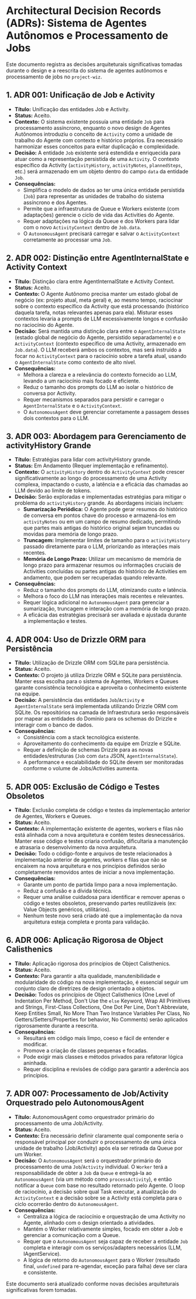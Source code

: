 # Architectural Decision Records (ADRs): Sistema de Agentes Autônomos e Processamento de Jobs

Este documento registra as decisões arquiteturais significativas tomadas durante o design e a reescrita do sistema de agentes autônomos e processamento de jobs no `project-wiz`.

## 1. ADR 001: Unificação de Job e Activity

*   **Título:** Unificação das entidades Job e Activity.
*   **Status:** Aceito.
*   **Contexto:** O sistema existente possuía uma entidade `Job` para processamento assíncrono, enquanto o novo design de Agentes Autônomos introduziu o conceito de `Activity` como a unidade de trabalho do Agente com contexto e histórico próprios. Era necessário harmonizar esses conceitos para evitar duplicação e complexidade.
*   **Decisão:** A entidade `Job` existente será estendida e enriquecida para atuar como a representação persistida de uma `Activity`. O contexto específico da Activity (`activityHistory`, `activityNotes`, `plannedSteps`, etc.) será armazenado em um objeto dentro do campo `data` da entidade `Job`.
*   **Consequências:**
    *   Simplifica o modelo de dados ao ter uma única entidade persistida (`Job`) para representar as unidades de trabalho do sistema assíncrono e dos Agentes.
    *   Permite que a infraestrutura de Queue e Workers existente (com adaptações) gerencie o ciclo de vida das Activities do Agente.
    *   Requer adaptações na lógica da Queue e dos Workers para lidar com o novo `ActivityContext` dentro de `Job.data`.
    *   O `AutonomousAgent` precisará carregar e salvar o `ActivityContext` corretamente ao processar uma `Job`.

## 2. ADR 002: Distinção entre AgentInternalState e Activity Context

*   **Título:** Distinção clara entre AgentInternalState e Activity Context.
*   **Status:** Aceito.
*   **Contexto:** O Agente Autônomo precisa manter um estado global de negócio (ex: projeto atual, meta geral) e, ao mesmo tempo, raciocinar sobre o contexto específico da Activity que está processando (histórico daquela tarefa, notas relevantes apenas para ela). Misturar esses contextos levaria a prompts de LLM excessivamente longos e confusão no raciocínio do Agente.
*   **Decisão:** Será mantida uma distinção clara entre o `AgentInternalState` (estado global de negócio do Agente, persistido separadamente) e o `ActivityContext` (contexto específico de uma Activity, armazenado em `Job.data`). O LLM receberá ambos os contextos, mas será instruído a focar no `ActivityContext` para o raciocínio sobre a tarefa atual, usando o `AgentInternalState` como contexto de alto nível.
*   **Consequências:**
    *   Melhora a clareza e a relevância do contexto fornecido ao LLM, levando a um raciocínio mais focado e eficiente.
    *   Reduz o tamanho dos prompts do LLM ao isolar o histórico de conversa por Activity.
    *   Requer mecanismos separados para persistir e carregar o `AgentInternalState` e o `ActivityContext`.
    *   O `AutonomousAgent` deve gerenciar corretamente a passagem desses dois contextos para o LLM.

## 3. ADR 003: Abordagem para Gerenciamento de activityHistory Grande

*   **Título:** Estratégias para lidar com activityHistory grande.
*   **Status:** Em Andamento (Requer implementação e refinamento).
*   **Contexto:** O `activityHistory` dentro do `ActivityContext` pode crescer significativamente ao longo do processamento de uma Activity complexa, impactando o custo, a latência e a eficácia das chamadas ao LLM devido ao limite de tokens.
*   **Decisão:** Serão exploradas e implementadas estratégias para mitigar o problema do `activityHistory` grande. As abordagens iniciais incluem:
    *   **Sumarização Periódica:** O Agente pode gerar resumos do histórico de conversa em pontos chave do processo e armazená-los em `activityNotes` ou em um campo de resumo dedicado, permitindo que partes mais antigas do histórico original sejam truncadas ou movidas para memória de longo prazo.
    *   **Truncagem:** Implementar limites de tamanho para o `activityHistory` passado diretamente para o LLM, priorizando as interações mais recentes.
    *   **Memória de Longo Prazo:** Utilizar um mecanismo de memória de longo prazo para armazenar resumos ou informações cruciais de Activities concluídas ou partes antigas do histórico de Activities em andamento, que podem ser recuperadas quando relevante.
*   **Consequências:**
    *   Reduz o tamanho dos prompts do LLM, otimizando custo e latência.
    *   Melhora o foco do LLM nas interações mais recentes e relevantes.
    *   Requer lógica adicional no `AutonomousAgent` para gerenciar a sumarização, truncagem e interação com a memória de longo prazo.
    *   A eficácia das estratégias precisará ser avaliada e ajustada durante a implementação e testes.

## 4. ADR 004: Uso de Drizzle ORM para Persistência

*   **Título:** Utilização de Drizzle ORM com SQLite para persistência.
*   **Status:** Aceito.
*   **Contexto:** O projeto já utiliza Drizzle ORM e SQLite para persistência. Manter essa escolha para o sistema de Agentes, Workers e Queues garante consistência tecnológica e aproveita o conhecimento existente na equipe.
*   **Decisão:** A persistência das entidades `Job`/`Activity` e `AgentInternalState` será implementada utilizando Drizzle ORM com SQLite. Os repositórios na camada de Infraestrutura serão responsáveis por mapear as entidades do Domínio para os schemas do Drizzle e interagir com o banco de dados.
*   **Consequências:**
    *   Consistência com a stack tecnológica existente.
    *   Aproveitamento do conhecimento da equipe em Drizzle e SQLite.
    *   Requer a definição de schemas Drizzle para as novas entidades/estruturas (`Job` com `data` JSON, `AgentInternalState`).
    *   A performance e escalabilidade do SQLite devem ser monitoradas conforme o volume de Jobs/Activities aumenta.

## 5. ADR 005: Exclusão de Código e Testes Obsoletos

*   **Título:** Exclusão completa de código e testes da implementação anterior de Agentes, Workers e Queues.
*   **Status:** Aceito.
*   **Contexto:** A implementação existente de agentes, workers e filas não está alinhada com a nova arquitetura e contém testes desnecessários. Manter esse código e testes criaria confusão, dificultaria a manutenção e atrasaria o desenvolvimento da nova arquitetura.
*   **Decisão:** Todo o código-fonte e arquivos de teste relacionados à implementação anterior de agentes, workers e filas que não se encaixem na nova arquitetura e nos princípios definidos serão completamente removidos antes de iniciar a nova implementação.
*   **Consequências:**
    *   Garante um ponto de partida limpo para a nova implementação.
    *   Reduz a confusão e a dívida técnica.
    *   Requer uma análise cuidadosa para identificar e remover apenas o código e testes obsoletos, preservando partes reutilizáveis (ex: Value Objects genéricos, utilitários).
    *   Nenhum teste novo será criado até que a implementação da nova arquitetura esteja completa e pronta para validação.

## 6. ADR 006: Aplicação Rigorosa de Object Calisthenics

*   **Título:** Aplicação rigorosa dos princípios de Object Calisthenics.
*   **Status:** Aceito.
*   **Contexto:** Para garantir a alta qualidade, manutenibilidade e modularidade do código na nova implementação, é essencial seguir um conjunto claro de diretrizes de design orientado a objetos.
*   **Decisão:** Todos os princípios de Object Calisthenics (One Level of Indentation Per Method, Don't Use the `else` Keyword, Wrap All Primitives and Strings, First-Class Collections, One Dot Per Line, Don't Abbreviate, Keep Entities Small, No More Than Two Instance Variables Per Class, No Getters/Setters/Properties for behavior, No Comments) serão aplicados rigorosamente durante a reescrita.
*   **Consequências:**
    *   Resultará em código mais limpo, coeso e fácil de entender e modificar.
    *   Promove a criação de classes pequenas e focadas.
    *   Pode exigir mais classes e métodos privados para refatorar lógica aninhada.
    *   Requer disciplina e revisões de código para garantir a aderência aos princípios.

## 7. ADR 007: Processamento de Job/Activity Orquestrado pelo AutonomousAgent

*   **Título:** AutonomousAgent como orquestrador primário do processamento de uma Job/Activity.
*   **Status:** Aceito.
*   **Contexto:** Era necessário definir claramente qual componente seria o responsável principal por conduzir o processamento de uma única unidade de trabalho (Job/Activity) após ela ser retirada da Queue por um Worker.
*   **Decisão:** O `AutonomousAgent` será o orquestrador primário do processamento de uma `Job`/`Activity` individual. O `Worker` terá a responsabilidade de obter a `Job` da `Queue` e entregá-la ao `AutonomousAgent` (via um método como `processActivity`), e então notificar a `Queue` com base no resultado retornado pelo Agente. O loop de raciocínio, a decisão sobre qual Task executar, a atualização do `ActivityContext` e a decisão sobre se a Activity está completa para o ciclo ocorrerão dentro do `AutonomousAgent`.
*   **Consequências:**
    *   Centraliza a lógica de raciocínio e orquestração de uma Activity no Agente, alinhado com o design orientado a atividades.
    *   Mantém o Worker relativamente simples, focado em obter a Job e gerenciar a comunicação com a Queue.
    *   Requer que o `AutonomousAgent` seja capaz de receber a entidade `Job` completa e interagir com os serviços/adapters necessários (LLM, IAgentService).
    *   A lógica de retorno do `AutonomousAgent` para o Worker (resultado final, `undefined` para re-agendar, exceção para falha) deve ser clara e consistente.

Este documento será atualizado conforme novas decisões arquiteturais significativas forem tomadas.